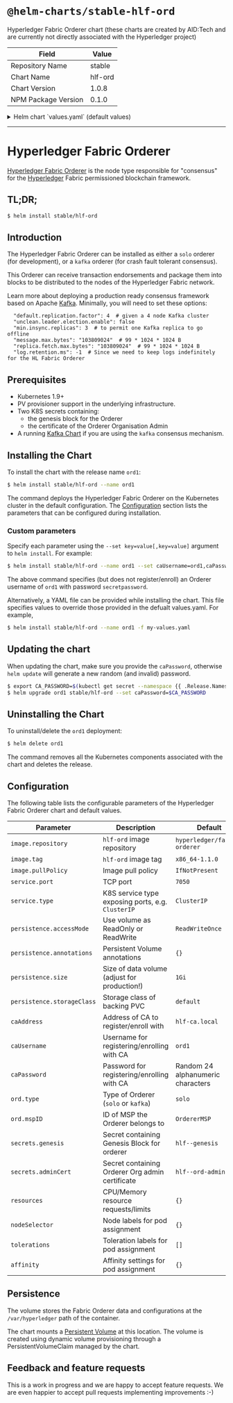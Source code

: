 # `@helm-charts/stable-hlf-ord`

Hyperledger Fabric Orderer chart (these charts are created by AID:Tech and are currently not directly associated with the Hyperledger project)

| Field               | Value   |
| ------------------- | ------- |
| Repository Name     | stable  |
| Chart Name          | hlf-ord |
| Chart Version       | 1.0.8   |
| NPM Package Version | 0.1.0   |

<details>

<summary>Helm chart `values.yaml` (default values)</summary>

```yaml
## Default values for hlf-ord.
## This is a YAML-formatted file.
## Declare variables to be passed into your templates.

image:
  repository: hyperledger/fabric-orderer
  tag: x86_64-1.1.0
  pullPolicy: IfNotPresent

service:
  # Cluster IP or LoadBalancer
  type: ClusterIP
  port: 7050

persistence:
  enabled: true
  annotations: {}
  ## If unset or "", use "default" storage class.
  storageClass: ''
  accessMode: ReadWriteOnce
  size: 1Gi
  # existingClaim: ""

##################################
## Further configuration options #
##################################
## Address of Certificate Authority where O
caAddress: hlf-ca.local
## Username for registering/enrolling with CA
caUsername: ord1
## Password for registering/enrolling with CA  (defaults to random 24 alphanumeric)
# caPassword:

ord:
  ## Type of Orderer, `solo` or `kafka`
  type: solo
  ## MSP ID of the Orderer
  mspID: OrdererMSP

secrets:
  ## This should contain "genesis" block derived from a configtx.yaml
  ## configtxgen -profile OrdererGenesis -outputBlock genesis.block
  genesis: hlf--genesis
  ## This should contain the Certificate of the Orderer Organisation admin
  ## This is necessary to successfully run the orderer
  adminCert: hlf--ord-admincert

resources:
  {}
  ## We usually recommend not to specify default resources and to leave this as a conscious
  ## choice for the user. This also increases chances charts run on environments with little
  ## resources, such as Minikube. If you do want to specify resources, uncomment the following
  ## lines, adjust them as necessary, and remove the curly braces after 'resources:'.
  # limits:
  #   cpu: 100m
  #   memory: 128Mi
  # requests:
  #   cpu: 100m
  #   memory: 128Mi

nodeSelector: {}

tolerations: []

affinity:
  {}
  ## Suggested antiAffinity, as each Orderer should be on a separate Node for resilience
  # podAntiAffinity:
  #   requiredDuringSchedulingIgnoredDuringExecution:
  #     - topologyKey: "kubernetes.io/hostname"
  #       labelSelector:
  #         matchLabels:
  #           app: hlf-ord
```

</details>

---

# Hyperledger Fabric Orderer

[Hyperledger Fabric Orderer](http://hyperledger-fabric.readthedocs.io/) is the node type responsible for "consensus" for the [Hyperledger](https://www.hyperledger.org/) Fabric permissioned blockchain framework.

## TL;DR;

```bash
$ helm install stable/hlf-ord
```

## Introduction

The Hyperledger Fabric Orderer can be installed as either a `solo` orderer (for development), or a `kafka` orderer (for crash fault tolerant consensus).

This Orderer can receive transaction endorsements and package them into blocks to be distributed to the nodes of the Hyperledger Fabric network.

Learn more about deploying a production ready consensus framework based on Apache [Kafka](https://hyperledger-fabric.readthedocs.io/en/release-1.1/kafka.html?highlight=orderer). Minimally, you will need to set these options:

```
  "default.replication.factor": 4  # given a 4 node Kafka cluster
  "unclean.leader.election.enable": false
  "min.insync.replicas": 3  # to permit one Kafka replica to go offline
  "message.max.bytes": "103809024"  # 99 * 1024 * 1024 B
  "replica.fetch.max.bytes": "103809024"  # 99 * 1024 * 1024 B
  "log.retention.ms": -1  # Since we need to keep logs indefinitely for the HL Fabric Orderer
```

## Prerequisites

- Kubernetes 1.9+
- PV provisioner support in the underlying infrastructure.
- Two K8S secrets containing:
  - the genesis block for the Orderer
  - the certificate of the Orderer Organisation Admin
- A running [Kafka Chart](https://github.com/kubernetes/charts/tree/master/incubator/kafka) if you are using the `kafka` consensus mechanism.

## Installing the Chart

To install the chart with the release name `ord1`:

```bash
$ helm install stable/hlf-ord --name ord1
```

The command deploys the Hyperledger Fabric Orderer on the Kubernetes cluster in the default configuration. The [Configuration](#configuration) section lists the parameters that can be configured during installation.

### Custom parameters

Specify each parameter using the `--set key=value[,key=value]` argument to `helm install`. For example:

```bash
$ helm install stable/hlf-ord --name ord1 --set caUsername=ord1,caPassword=secretpassword
```

The above command specifies (but does not register/enroll) an Orderer username of `ord1` with password `secretpassword`.

Alternatively, a YAML file can be provided while installing the chart. This file specifies values to override those provided in the defualt values.yaml. For example,

```bash
$ helm install stable/hlf-ord --name ord1 -f my-values.yaml
```

## Updating the chart

When updating the chart, make sure you provide the `caPassword`, otherwise `helm update` will generate a new random (and invalid) password.

```bash
$ export CA_PASSWORD=$(kubectl get secret --namespace {{ .Release.Namespace }} ord1-hlf-ord -o jsonpath="{.data.CA_PASSWORD}" | base64 --decode; echo)
$ helm upgrade ord1 stable/hlf-ord --set caPassword=$CA_PASSWORD
```

## Uninstalling the Chart

To uninstall/delete the `ord1` deployment:

```bash
$ helm delete ord1
```

The command removes all the Kubernetes components associated with the chart and deletes the release.

## Configuration

The following table lists the configurable parameters of the Hyperledger Fabric Orderer chart and default values.

| Parameter                  | Description                                       | Default                           |
| -------------------------- | ------------------------------------------------- | --------------------------------- |
| `image.repository`         | `hlf-ord` image repository                        | `hyperledger/fabric-orderer`      |
| `image.tag`                | `hlf-ord` image tag                               | `x86_64-1.1.0`                    |
| `image.pullPolicy`         | Image pull policy                                 | `IfNotPresent`                    |
| `service.port`             | TCP port                                          | `7050`                            |
| `service.type`             | K8S service type exposing ports, e.g. `ClusterIP` | `ClusterIP`                       |
| `persistence.accessMode`   | Use volume as ReadOnly or ReadWrite               | `ReadWriteOnce`                   |
| `persistence.annotations`  | Persistent Volume annotations                     | `{}`                              |
| `persistence.size`         | Size of data volume (adjust for production!)      | `1Gi`                             |
| `persistence.storageClass` | Storage class of backing PVC                      | `default`                         |
| `caAddress`                | Address of CA to register/enroll with             | `hlf-ca.local`                    |
| `caUsername`               | Username for registering/enrolling with CA        | `ord1`                            |
| `caPassword`               | Password for registering/enrolling with CA        | Random 24 alphanumeric characters |
| `ord.type`                 | Type of Orderer (`solo` or `kafka`)               | `solo`                            |
| `ord.mspID`                | ID of MSP the Orderer belongs to                  | `OrdererMSP`                      |
| `secrets.genesis`          | Secret containing Genesis Block for orderer       | `hlf--genesis`                    |
| `secrets.adminCert`        | Secret containing Orderer Org admin certificate   | `hlf--ord-admincert`              |
| `resources`                | CPU/Memory resource requests/limits               | `{}`                              |
| `nodeSelector`             | Node labels for pod assignment                    | `{}`                              |
| `tolerations`              | Toleration labels for pod assignment              | `[]`                              |
| `affinity`                 | Affinity settings for pod assignment              | `{}`                              |

## Persistence

The volume stores the Fabric Orderer data and configurations at the `/var/hyperledger` path of the container.

The chart mounts a [Persistent Volume](http://kubernetes.io/docs/user-guide/persistent-volumes/) at this location. The volume is created using dynamic volume provisioning through a PersistentVolumeClaim managed by the chart.

## Feedback and feature requests

This is a work in progress and we are happy to accept feature requests. We are even happier to accept pull requests implementing improvements :-)
